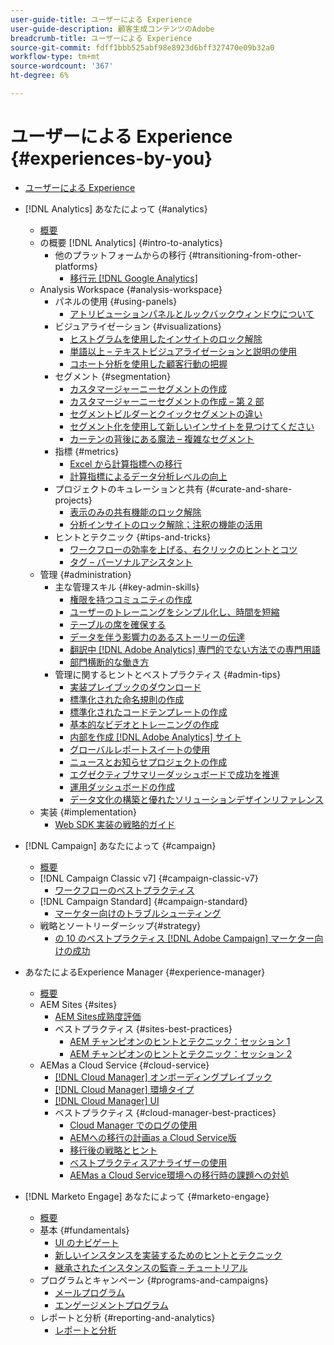 ```yaml
---
user-guide-title: ユーザーによる Experience
user-guide-description: 顧客生成コンテンツのAdobe
breadcrumb-title: ユーザーによる Experience
source-git-commit: fdff1bbb525abf98e8923d6bff327470e09b32a0
workflow-type: tm+mt
source-wordcount: '367'
ht-degree: 6%

---
```



# ユーザーによる Experience {#experiences-by-you}

+ [ユーザーによる Experience](/help/overview.md)

+ [!DNL Analytics] あなたによって {#analytics}
   + [概要](/help/analytics/overview.md)
   + の概要 [!DNL Analytics] {#intro-to-analytics}
      + 他のプラットフォームからの移行 {#transitioning-from-other-platforms}
         + [移行元 [!DNL Google Analytics]](../analytics/intro-to-analytics/transitioning-from-other-platforms/transition-from-google-analytics.md)
   + Analysis Workspace {#analysis-workspace}
      + パネルの使用 {#using-panels}
         + [アトリビューションパネルとルックバックウィンドウについて](../analytics/analysis-workspace/using-panels/understanding-adobe-analytics-attribution-panel-and-lookback-windows.md)
      + ビジュアライゼーション {#visualizations}
         + [ヒストグラムを使用したインサイトのロック解除](../analytics/analysis-workspace/visualizations/unlocking-insights-with-histograms.md)
         + [単語以上 – テキストビジュアライゼーションと説明の使用](../analytics/analysis-workspace/visualizations/more-than-words-using-text-visualizations-and-descriptions.md)
         + [コホート分析を使用した顧客行動の把握](../analytics/analysis-workspace/visualizations/use-cohort-analysis-to-understand-customer-behavior.md)
      + セグメント {#segmentation}
         + [カスタマージャーニーセグメントの作成](../analytics/analysis-workspace/segmentation/building-customer-journey-segments.md)
         + [カスタマージャーニーセグメントの作成 – 第 2 部](../analytics/analysis-workspace/segmentation/building-customer-journey-segments-part-two.md)
         + [セグメントビルダーとクイックセグメントの違い](../analytics/analysis-workspace/segmentation/differences-between-the-segment-builder-and-quick-segments.md)
         + [セグメント化を使用して新しいインサイトを見つけてください](../analytics/analysis-workspace/segmentation/segmentation-to-discover-new-insights.md)
         + [カーテンの背後にある魔法 – 複雑なセグメント](../analytics/analysis-workspace/segmentation/the-magic-behind-the-curtain-complex-segments.md)
      + 指標 {#metrics}
         + [Excel から計算指標への移行](../analytics/analysis-workspace/metrics/goodbye-excel-hello-calculated-metrics.md)
         + [計算指標によるデータ分析レベルの向上](../analytics/analysis-workspace/metrics/take-your-data-analysis-to-the-next-level-with-calculated-metrics.md)
      + プロジェクトのキュレーションと共有 {#curate-and-share-projects}
         + [表示のみの共有機能のロック解除](../analytics/analysis-workspace/curate-and-share-projects/unlocking-the-power-of-view-only-sharing.md)
         + [分析インサイトのロック解除；注釈の機能の活用](../analytics/analysis-workspace/curate-and-share-projects/harnessing-the-power-of-annotations.md)
      + ヒントとテクニック {#tips-and-tricks}
         + [ワークフローの効率を上げる、右クリックのヒントとコツ](../analytics/analysis-workspace/tips-and-tricks/right-click-tips-and-tricks-for-more-efficient-workflows.md)
         + [タグ – パーソナルアシスタント](../analytics/analysis-workspace/tips-and-tricks/tags-your-personal-assistant.md)
   + 管理 {#administration}
      + 主な管理スキル {#key-admin-skills}
         + [権限を持つコミュニティの作成](../analytics/administration/key-admin-skills/empowered-community.md)
         + [ユーザーのトレーニングをシンプル化し、時間を短縮](../analytics/administration/key-admin-skills/simplify-training-users.md)
         + [テーブルの席を確保する](../analytics/administration/key-admin-skills/gaining-a-seat-at-the-table.md)
         + [データを伴う影響力のあるストーリーの伝達](../analytics/administration/key-admin-skills/telling-impactful-stories-with-data.md)
         + [翻訳中 [!DNL Adobe Analytics] 専門的でない方法での専門用語](../analytics/administration/key-admin-skills/translating-adobe-analytics-technical-language.md)
         + [部門横断的な働き方](../analytics/administration/key-admin-skills/working-cross-functionally.md)
      + 管理に関するヒントとベストプラクティス {#admin-tips}
         + [実装プレイブックのダウンロード](../analytics/administration/admin-tips/download-the-adobe-analytics-implementation-playbook.md)
         + [標準化された命名規則の作成](../analytics/administration/admin-tips/create-standardized-naming-conventions.md)
         + [標準化されたコードテンプレートの作成](../analytics/administration/admin-tips/create-standardized-code-templates.md)
         + [基本的なビデオとトレーニングの作成](../analytics/administration/admin-tips/create-basic-videos-and-training.md)
         + [内部を作成 [!DNL Adobe Analytics] サイト](../analytics/administration/admin-tips/create-an-internal-adobe-analytics-site.md)
         + [グローバルレポートスイートの使用](../analytics/administration/admin-tips/use-a-global-report-suite.md)
         + [ニュースとお知らせプロジェクトの作成](../analytics/administration/admin-tips/create-a-news-and-announcements-project.md)
         + [エグゼクティブサマリーダッシュボードで成功を推進](../analytics/administration/admin-tips/driving-success-with-executive-summary-dashboards.md)
         + [運用ダッシュボードの作成](../analytics/administration/admin-tips/create-operational-dashboards.md)
         + [データ文化の構築と優れたソリューションデザインリファレンス](../analytics/administration/admin-tips/better-sdr.md)
   + 実装 {#implementation}
      + [Web SDK 実装の戦略的ガイド](../analytics/implementation/strategic-guide-to-implementing-web-sdk.md)
+ [!DNL Campaign] あなたによって {#campaign}
   + [概要](/help/campaign/overview.md)
   + [!DNL Campaign Classic v7] {#campaign-classic-v7}
      + [ワークフローのベストプラクティス](/help/campaign/ac-v7/workflow-best-practices-for-marketers.md)
   + [!DNL Campaign Standard] {#campaign-standard}
      + [マーケター向けのトラブルシューティング](/help/campaign/acs/troubleshooting-for-marketers.md)
   + 戦略とソートリーダーシップ{#strategy}
      + [の 10 のベストプラクティス [!DNL Adobe Campaign] マーケター向けの成功](/help/campaign/10-best-practices-for-marketers.md)
+ あなたによるExperience Manager {#experience-manager}
   + [概要](/help/experience-manager/overview.md)
   + AEM Sites {#sites}
      + [AEM Sites成熟度評価](/help/experience-manager/sites/expert-resources/maturity-assessment.md)
      + ベストプラクティス {#sites-best-practices}
         + [AEM チャンピオンのヒントとテクニック：セッション 1](/help/experience-manager/sites/expert-resources/champion-tips-1.md)
         + [AEM チャンピオンのヒントとテクニック：セッション 2](/help/experience-manager/sites/expert-resources/champion-tips-2.md)
   + AEMas a Cloud Service {#cloud-service}
      + [[!DNL Cloud Manager] オンボーディングプレイブック](/help/experience-manager/cloud-service/expert-resources/aem-champions/onboarding-playbook.md)
      + [[!DNL Cloud Manager] 環境タイプ](/help/experience-manager/cloud-service/expert-resources/aem-champions/environment-types.md)
      + [[!DNL Cloud Manager] UI](/help/experience-manager/cloud-service/expert-resources/aem-champions/cloud-manager-ui.md)
      + ベストプラクティス {#cloud-manager-best-practices}
         + [Cloud Manager でのログの使用](/help/experience-manager/cloud-service/expert-resources/aem-champions/cloud-manager-using-logs.md)
         + [AEMへの移行の計画as a Cloud Service版](/help/experience-manager/cloud-service/expert-resources/aem-champions/migration.md)
         + [移行後の戦略とヒント](/help/experience-manager/cloud-service/expert-resources/aem-champions/post-migration.md)
         + [ベストプラクティスアナライザーの使用](/help/experience-manager/cloud-service/expert-resources/aem-champions/best-practice-analyzer.md)
         + [AEMas a Cloud Service環境への移行時の課題への対処](/help/experience-manager/cloud-service/expert-resources/aem-champions/migration-challenges.md)
+ [!DNL Marketo Engage] あなたによって {#marketo-engage}
   + [概要](/help/marketo/overview.md)
   + 基本 {#fundamentals}
      + [UI のナビゲート](/help/marketo/fundamentals/ui-navigation.md)
      + [新しいインスタンスを実装するためのヒントとテクニック](https://experienceleague.adobe.com/docs/experiences-by-you/implenting-new-instance/overview.html)
      + [継承されたインスタンスの監査 – チュートリアル](https://experienceleague.adobe.com/docs/experiences-by-you/auditing-an-inherited-instance/overview.html)
   + プログラムとキャンペーン {#programs-and-campaigns}
      + [メールプログラム](/help/marketo/programs/email-programs.md)
      + [エンゲージメントプログラム](/help/marketo/programs/engagement-programs.md)
   + レポートと分析 {#reporting-and-analytics}
      + [レポートと分析](/help/marketo/reporting/reporting-and-analytics.md)
